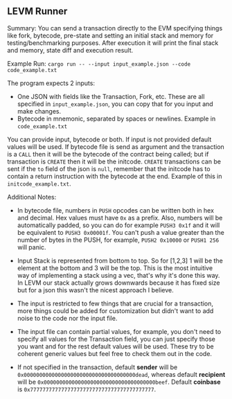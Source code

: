 ## LEVM Runner

Summary: You can send a transaction directly to the EVM specifying things like fork, bytecode, pre-state and setting an initial stack and memory for testing/benchmarking purposes. After execution it will print the final stack and memory, state diff and execution result.

Example Run: `cargo run -- --input input_example.json --code code_example.txt`

The program expects 2 inputs:
- One JSON with fields like the Transaction, Fork, etc. These are all specified in `input_example.json`, you can copy that for you input and make changes.
- Bytecode in mnemonic, separated by spaces or newlines. Example in `code_example.txt`

You can provide input, bytecode or both. If input is not provided default values will be used. If bytecode file is send as argument and the transaction is a `CALL` then it will be the bytecode of the contract being called; but if transaction is `CREATE` then it will be the initcode.
`CREATE` transactions can be sent if the `to` field of the json is `null`, remember that the initcode has to contain a return instruction with the bytecode at the end. Example of this in `initcode_example.txt`.

Additional Notes:
- In bytecode file, numbers in `PUSH` opcodes can be written both in hex and decimal. Hex values must have `0x` as a prefix. Also, numbers will be automatically padded, so you can do for example `PUSH3 0x1f` and it will be equivalent to `PUSH3 0x00001f`. You can't push a value greater than the number of bytes in the PUSH, for example, `PUSH2 0x10000` or `PUSH1 256` will panic.

- Input Stack is represented from bottom to top. So for [1,2,3] 1 will be the element at the bottom and 3 will be the top. This is the most intuitive way of implementing a stack using a vec, that's why it's done this way.
In LEVM our stack actually grows downwards because it has fixed size but for a json this wasn't the nicest approach I believe.

- The input is restricted to few things that are crucial for a transaction, more things could be added for customization but didn't want to add noise to the code nor the input file.

- The input file can contain partial values, for example, you don't need to specify all values for the Transaction field, you can just specify those you want and for the rest default values will be used. These try to be coherent generic values but feel free to check them out in the code.

- If not specified in the transaction, default **sender** will be `0x000000000000000000000000000000000000dead`, whereas default **recipient** will be `0x000000000000000000000000000000000000beef`. Default **coinbase** is `0x7777777777777777777777777777777777777777`.
